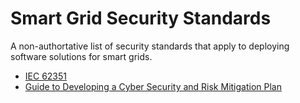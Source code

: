 # Smart Grid Security Standards

A non-authortative list of security standards that apply to deploying software solutions for smart grids.

* [IEC 62351](https://www.iec.ch/smartgrid/standards/)
* [Guide to Developing a Cyber Security and Risk Mitigation Plan](https://www.smartgrid.gov/files/CyberSecurityGuideforanElectricCooperativeV11-21.pdf)

